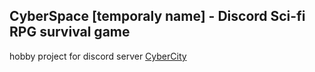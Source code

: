 ## CyberSpace [temporaly name] - Discord Sci-fi RPG survival game

hobby project for discord server [CyberCity](https://discord.gg/NdrhvcF)
